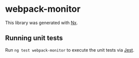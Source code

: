 # webpack-monitor

This library was generated with [Nx](https://nx.dev).

## Running unit tests

Run `ng test webpack-monitor` to execute the unit tests via [Jest](https://jestjs.io).
